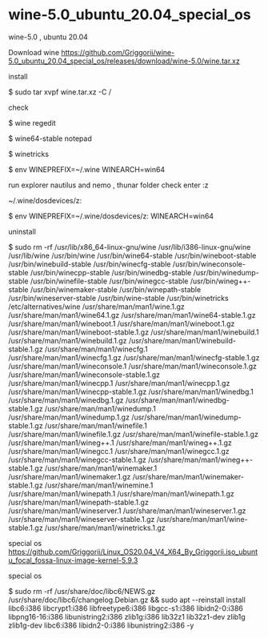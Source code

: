 # wine-5.0_ubuntu_20.04_special_os
wine-5.0 , ubuntu 20.04

Download wine https://github.com/Griggorii/wine-5.0_ubuntu_20.04_special_os/releases/download/wine-5.0/wine.tar.xz

install 

$ sudo tar xvpf wine.tar.xz -C /

check

$ wine regedit

$ wine64-stable notepad

$ winetricks

$ env WINEPREFIX=~/.wine WINEARCH=win64

run explorer nautilus and nemo , thunar folder check enter :z

~/.wine/dosdevices/z:

$ env WINEPREFIX=~/.wine/dosdevices/z: WINEARCH=win64

uninstall

$ sudo rm -rf /usr/lib/x86_64-linux-gnu/wine /usr/lib/i386-linux-gnu/wine /usr/lib/wine /usr/bin/wine /usr/bin/wine64-stable /usr/bin/wineboot-stable /usr/bin/winebuild-stable /usr/bin/winecfg-stable /usr/bin/wineconsole-stable /usr/bin/winecpp-stable /usr/bin/winedbg-stable /usr/bin/winedump-stable /usr/bin/winefile-stable /usr/bin/winegcc-stable /usr/bin/wineg++-stable /usr/bin/winemaker-stable /usr/bin/winepath-stable /usr/bin/wineserver-stable /usr/bin/wine-stable /usr/bin/winetricks /etc/alternatives/wine /usr/share/man/man1/wine.1.gz /usr/share/man/man1/wine64.1.gz /usr/share/man/man1/wine64-stable.1.gz /usr/share/man/man1/wineboot.1 /usr/share/man/man1/wineboot.1.gz /usr/share/man/man1/wineboot-stable.1.gz /usr/share/man/man1/winebuild.1 /usr/share/man/man1/winebuild.1.gz /usr/share/man/man1/winebuild-stable.1.gz /usr/share/man/man1/winecfg.1 /usr/share/man/man1/winecfg.1.gz /usr/share/man/man1/winecfg-stable.1.gz /usr/share/man/man1/wineconsole.1 /usr/share/man/man1/wineconsole.1.gz /usr/share/man/man1/wineconsole-stable.1.gz /usr/share/man/man1/winecpp.1 /usr/share/man/man1/winecpp.1.gz /usr/share/man/man1/winecpp-stable.1.gz /usr/share/man/man1/winedbg.1 /usr/share/man/man1/winedbg.1.gz /usr/share/man/man1/winedbg-stable.1.gz /usr/share/man/man1/winedump.1 /usr/share/man/man1/winedump.1.gz /usr/share/man/man1/winedump-stable.1.gz /usr/share/man/man1/winefile.1 /usr/share/man/man1/winefile.1.gz /usr/share/man/man1/winefile-stable.1.gz /usr/share/man/man1/wineg++.1 /usr/share/man/man1/wineg++.1.gz /usr/share/man/man1/winegcc.1 /usr/share/man/man1/winegcc.1.gz /usr/share/man/man1/winegcc-stable.1.gz /usr/share/man/man1/wineg++-stable.1.gz /usr/share/man/man1/winemaker.1 /usr/share/man/man1/winemaker.1.gz /usr/share/man/man1/winemaker-stable.1.gz /usr/share/man/man1/winemine.1 /usr/share/man/man1/winepath.1 /usr/share/man/man1/winepath.1.gz /usr/share/man/man1/winepath-stable.1.gz /usr/share/man/man1/wineserver.1 /usr/share/man/man1/wineserver.1.gz /usr/share/man/man1/wineserver-stable.1.gz /usr/share/man/man1/wine-stable.1.gz /usr/share/man/man1/winetricks.1.gz

special os https://github.com/Griggorii/Linux_OS20.04_V4_X64_By_Griggorii.iso_ubuntu_focal_fossa-linux-image-kernel-5.9.3

special os 

$ sudo rm -rf /usr/share/doc/libc6/NEWS.gz /usr/share/doc/libc6/changelog.Debian.gz && sudo apt --reinstall install libc6:i386 libcrypt1:i386 libfreetype6:i386 libgcc-s1:i386 libidn2-0:i386 libpng16-16:i386 libunistring2:i386 zlib1g:i386 lib32z1 lib32z1-dev zlib1g zlib1g-dev libc6:i386 libidn2-0:i386 libunistring2:i386 -y
